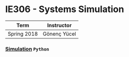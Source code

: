 # IE306 - Systems Simulation
| Term | Instructor |
| --- | --- |
| Spring 2018  | Gönenç Yücel  |

### [Simulation](/ie306) `Python`
